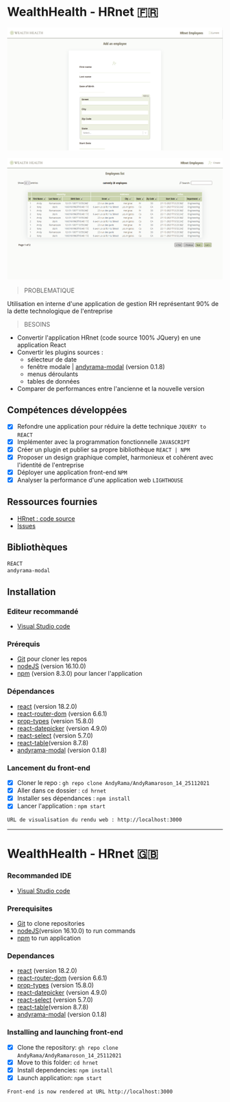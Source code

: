 # WealthHealth - HRnet 🇫🇷  

<kbd>![Add an employee](./WealthHealth_1.png)</kbd>

<kbd>![Employees List](./WealthHealth_2.png)</kbd>

> PROBLEMATIQUE

Utilisation en interne d'une application de gestion RH représentant 90% de la dette technologique de l'entreprise

> BESOINS

- Convertir l'application HRnet (code source 100% JQuery) en une application React
- Convertir les plugins sources : 
  - sélecteur de date
  - fenêtre modale | [andyrama-modal](https://www.npmjs.com/package/andyrama-modal) (version 0.1.8)
  - menus déroulants
  - tables de données
- Comparer de performances entre l'ancienne et la nouvelle version

## Compétences développées

- [x] Refondre une application pour réduire la dette technique `JQUERY to REACT`
- [x] Implémenter avec la programmation fonctionnelle `JAVASCRIPT`
- [x] Créer un plugin et publier sa propre bibliothèque `REACT | NPM`
- [x] Proposer un design graphique complet, harmonieux et cohérent avec l'identité de l'entreprise
- [x] Déployer une application front-end `NPM`
- [x] Analyser la performance d'une application web `LIGHTHOUSE`

## Ressources fournies

* [HRnet : code source](https://github.com/OpenClassrooms-Student-Center/P12_Front-end)
* [Issues](https://github.com/OpenClassrooms-Student-Center/P12_Front-end/issues)

## Bibliothèques

    REACT
    andyrama-modal

## Installation

### Editeur recommandé

* [Visual Studio code](https://code.visualstudio.com/)

### Prérequis

* [Git](https://git-scm.com/) pour cloner les repos
* [nodeJS](https://nodejs.org/fr/) (version 16.10.0) 
* [npm](https://www.npmjs.com/) (version 8.3.0) pour lancer l'application

### Dépendances

*  [react](https://fr.reactjs.org/docs/getting-started.html)                     (version 18.2.0)
*  [react-router-dom](https://reactrouter.com/web/guides/quick-start)            (version 6.6.1)
*  [prop-types](https://fr.reactjs.org/docs/typechecking-with-proptypes.html)    (version 15.8.0)
*  [react-datepicker](https://reactdatepicker.com/)                              (version 4.9.0)
*  [react-select](https://react-select.com/home#getting-started)                 (version 5.7.0)
*  [react-table](https://react-table-v7.tanstack.com/docs/examples/editable-data)(version 8.7.8)
*  [andyrama-modal](https://www.npmjs.com/package/andyrama-modal)                (version 0.1.8)

### Lancement du front-end

- [x] Cloner le repo : `gh repo clone AndyRama/AndyRamaroson_14_25112021`
- [x] Aller dans ce dossier : `cd hrnet`
- [x] Installer ses dépendances : `npm install`
- [x] Lancer l'application : `npm start`

```bash
URL de visualisation du rendu web : http://localhost:3000
```
___

# WealthHealth - HRnet 🇬🇧

### Recommanded IDE

* [Visual Studio code](https://code.visualstudio.com/)

### Prerequisites

* [Git](https://git-scm.com/) to clone repositories
* [nodeJS](https://nodejs.org/fr/)(version 16.10.0) to run commands
* [npm](https://www.npmjs.com/) to run application

### Dependances

*  [react](https://fr.reactjs.org/docs/getting-started.html)                     (version 18.2.0)
*  [react-router-dom](https://reactrouter.com/web/guides/quick-start)            (version 6.6.1)
*  [prop-types](https://fr.reactjs.org/docs/typechecking-with-proptypes.html)    (version 15.8.0)
*  [react-datepicker](https://reactdatepicker.com/)                              (version 4.9.0)
*  [react-select](https://react-select.com/home#getting-started)                 (version 5.7.0)
*  [react-table](https://react-table-v7.tanstack.com/docs/examples/editable-data)(version 8.7.8)
*  [andyrama-modal](https://www.npmjs.com/package/andyrama-modal)                (version 0.1.8)

### Installing and launching front-end

- [x] Clone the repository: `gh repo clone AndyRama/AndyRamaroson_14_25112021`
- [x] Move to this folder: `cd hrnet`
- [x] Install dependencies: `npm install`
- [x] Launch application: `npm start`

```bash
Front-end is now rendered at URL http://localhost:3000
```